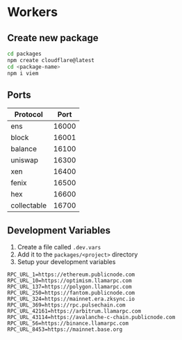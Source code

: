 # Workers

## Create new package

```sh
cd packages
npm create cloudflare@latest
cd <package-name>
npm i viem
```

## Ports

| Protocol    | Port  |
| ----------- | ----- |
| ens         | 16000 |
| block       | 16001 |
| balance     | 16100 |
| uniswap     | 16300 |
| xen         | 16400 |
| fenix       | 16500 |
| hex         | 16600 |
| collectable | 16700 |

## Development Variables

1. Create a file called `.dev.vars`
2. Add it to the `packages/<project>` directory
3. Setup your development variables

```
RPC_URL_1=https://ethereum.publicnode.com
RPC_URL_10=https://optimism.llamarpc.com
RPC_URL_137=https://polygon.llamarpc.com
RPC_URL_250=https://fantom.publicnode.com
RPC_URL_324=https://mainnet.era.zksync.io
RPC_URL_369=https://rpc.pulsechain.com
RPC_URL_42161=https://arbitrum.llamarpc.com
RPC_URL_43114=https://avalanche-c-chain.publicnode.com
RPC_URL_56=https://binance.llamarpc.com
RPC_URL_8453=https://mainnet.base.org
```
